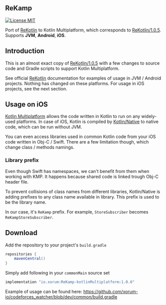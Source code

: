 ## ReKamp

[![License MIT](https://img.shields.io/badge/license-MIT-blue.svg?style=flat-square)](https://github.com/ReSwift/ReSwift/blob/master/LICENSE.md)

Port of [ReKotlin](https://github.com/ReKotlin/ReKotlin) to Kotlin Multiplatform, which corresponds to [ReKotlin/1.0.5](https://github.com/ReKotlin/ReKotlin/releases/tag/1.0.5). Supports **JVM**, **Android**, **iOS**.

## Introduction

This is an almost exact copy of [ReKotlin/1.0.5](https://github.com/ReKotlin/ReKotlin/releases/tag/1.0.5) with a few changes to source code and Gradle scripts to support Kotlin Multiplatform.

See official [ReKotlin](https://github.com/ReKotlin/ReKotlin) documentation for examples of usage in JVM / Android projects. Nothing has changed on these platforms. For usage in iOS projects, see the next section.

## Usage on iOS

[Kotlin Multiplatform](https://kotlinlang.org/docs/reference/multiplatform.html) allows the code written in Kotlin to run on any widely-used platforms. In case of iOS, Kotlin is compiled by [Kotlin/Native](https://kotlinlang.org/docs/reference/native-overview.html) to native code, which can be run without JVM.

You can even access libraries used in common Kotlin code from your iOS code written in Obj-C / Swift. There are a few limitation though, which change class / methods namings.

### Library prefix

Even though Swift has namespaces, we can't benefit from them when working with KMP. It happens because shared code is linked trough Obj-C header file.

To prevent collisions of class names from different libraries, Kotlin/Native is adding prefixes to any class name available in library. This prefix is used to be the library name.

In our case, it's `ReKamp` prefix. For example, `StoreSubscriber` becomes `ReKampStoreSubscriber`.

## Download

Add the repository to your project's `build.gradle`
```groovy
repositories {
    mavenCentral()
}
```

Simply add following in your `commonMain` source set
```groovy
implementation "io.xorum:ReKamp-kotlinMultiplatform:1.0.6"
```

Example of usage can be found here: https://github.com/xorum-io/codeforces_watcher/blob/dev/common/build.gradle
